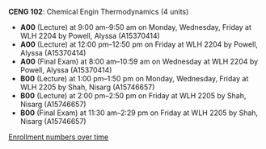 **CENG 102**: Chemical Engin Thermodynamics (4 units)

- **A00** (Lecture) at 9:00 am–9:50 am on Monday, Wednesday, Friday at WLH 2204 by Powell, Alyssa (A15370414)
- **A00** (Lecture) at 12:00 pm–12:50 pm on Friday at WLH 2204 by Powell, Alyssa (A15370414)
- **A00** (Final Exam) at 8:00 am–10:59 am on Wednesday at WLH 2204 by Powell, Alyssa (A15370414)
- **B00** (Lecture) at 1:00 pm–1:50 pm on Monday, Wednesday, Friday at WLH 2205 by Shah, Nisarg (A15746657)
- **B00** (Lecture) at 2:00 pm–2:50 pm on Friday at WLH 2205 by Shah, Nisarg (A15746657)
- **B00** (Final Exam) at 11:30 am–2:29 pm on Friday at WLH 2205 by Shah, Nisarg (A15746657)

[Enrollment numbers over time](./CENG102.tsv)
